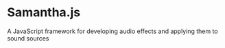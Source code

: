 # Samantha.js
A JavaScript framework for developing audio effects and applying them to sound sources
